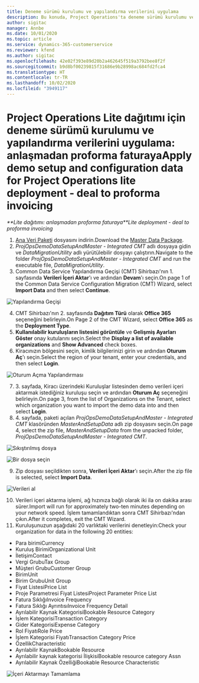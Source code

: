 ```yaml
---
title: Deneme sürümü kurulumu ve yapılandırma verilerini uygulama
description: Bu konuda, Project Operations'ta deneme sürümü kurulumu ve yapılandırma verilerini uygulama hakkında bilgiler sağlanmaktadır.
author: sigitac
manager: Annbe
ms.date: 10/01/2020
ms.topic: article
ms.service: dynamics-365-customerservice
ms.reviewer: kfend
ms.author: sigitac
ms.openlocfilehash: 42e02f393e89d20b2a462645f519a3792bee8f2f
ms.sourcegitcommit: b9d8bf00239815f31686e9b28998ac684fd2fca4
ms.translationtype: HT
ms.contentlocale: tr-TR
ms.lasthandoff: 10/02/2020
ms.locfileid: "3949117"
---
```

# <a name="apply-demo-setup-and-configuration-data-for-project-operations-lite-deployment---deal-to-proforma-invoicing"></a><span data-ttu-id="db4cf-103">Project Operations Lite dağıtımı için deneme sürümü kurulumu ve yapılandırma verilerini uygulama: anlaşmadan proforma faturaya</span><span class="sxs-lookup"><span data-stu-id="db4cf-103">Apply demo setup and configuration data for Project Operations lite deployment - deal to proforma invoicing</span></span>

<span data-ttu-id="db4cf-104">_\*\*Lite dağıtımı: anlaşmadan proforma faturaya_</span><span class="sxs-lookup"><span data-stu-id="db4cf-104">_\*\*Lite deployment - deal to proforma invoicing_</span></span>

1. <span data-ttu-id="db4cf-105">[Ana Veri Paketi](https://download.microsoft.com/download/3/4/1/341bf279-a64f-4baa-af31-ce624859b518/ProjOpsSampleSetupData%20-%20CE%20only%20CMT.zip) dosyasını indirin.</span><span class="sxs-lookup"><span data-stu-id="db4cf-105">Download the [Master Data Package](https://download.microsoft.com/download/3/4/1/341bf279-a64f-4baa-af31-ce624859b518/ProjOpsSampleSetupData%20-%20CE%20only%20CMT.zip).</span></span> 
2. <span data-ttu-id="db4cf-106">*ProjOpsDemoDataSetupAndMaster - Integrated CMT* adlı dosyaya gidin ve *DataMigrationUtility* adlı yürütülebilir dosyayı çalıştırın.</span><span class="sxs-lookup"><span data-stu-id="db4cf-106">Navigate to the folder *ProjOpsDemoDataSetupAndMaster - Integrated CMT* and run the executable file, *DataMigrationUtility*.</span></span>
3. <span data-ttu-id="db4cf-107">Common Data Service Yapılandırma Geçişi (CMT) Sihirbazı'nın 1. sayfasında **Verileri İçeri Aktar**'ı ve ardından **Devam**'ı seçin.</span><span class="sxs-lookup"><span data-stu-id="db4cf-107">On page 1 of the Common Data Service Configuration Migration (CMT) Wizard, select **Import Data** and then select **Continue**.</span></span>

![Yapılandırma Geçişi](./media/1ConfigurationMigration.png)

4. <span data-ttu-id="db4cf-109">CMT Sihirbazı'nın 2. sayfasında **Dağıtım Türü** olarak **Office 365** seçeneğini belirleyin.</span><span class="sxs-lookup"><span data-stu-id="db4cf-109">On Page 2 of the CMT Wizard, select **Office 365** as the **Deployment Type**.</span></span>
5. <span data-ttu-id="db4cf-110">**Kullanılabilir kuruluşların listesini görüntüle** ve **Gelişmiş Ayarları Göster** onay kutularını seçin.</span><span class="sxs-lookup"><span data-stu-id="db4cf-110">Select the **Display a list of available organizations** and **Show Advanced** check boxes.</span></span>
6. <span data-ttu-id="db4cf-111">Kiracınızın bölgesini seçin, kimlik bilgilerinizi girin ve ardından **Oturum Aç**'ı seçin.</span><span class="sxs-lookup"><span data-stu-id="db4cf-111">Select the region of your tenant, enter your credentials, and then select **Login**.</span></span>

![Oturum Açma Yapılandırması](./media/2ConfigurationSignin.png)

7. <span data-ttu-id="db4cf-113">3. sayfada, Kiracı üzerindeki Kuruluşlar listesinden demo verileri içeri aktarmak istediğiniz kuruluşu seçin ve ardından **Oturum Aç** seçeneğini belirleyin.</span><span class="sxs-lookup"><span data-stu-id="db4cf-113">On page 3, from the list of Organizations on the Tenant, select which organization you want to import the demo data into and then select **Login**.</span></span>
8. <span data-ttu-id="db4cf-114">4. sayfada, paketi açılan *ProjOpsDemoDataSetupAndMaster - Integrated CMT* klasöründen *MasterAndSetupData* adlı zip dosyasını seçin.</span><span class="sxs-lookup"><span data-stu-id="db4cf-114">On page 4, select the zip file, *MasterAndSetupData* from the unpacked folder, *ProjOpsDemoDataSetupAndMaster - Integrated CMT*.</span></span>

![Sıkıştırılmış dosya](./media/3ZipFile.png)

![Bir dosya seçin](./media/4SelectAFile.png)

9. <span data-ttu-id="db4cf-117">Zip dosyası seçildikten sonra, **Verileri İçeri Aktar**'ı seçin.</span><span class="sxs-lookup"><span data-stu-id="db4cf-117">After the zip file is selected, select **Import Data**.</span></span>

![Verileri al](./media/5ImportData.png)

10. <span data-ttu-id="db4cf-119">Verileri içeri aktarma işlemi, ağ hızınıza bağlı olarak iki ila on dakika arası sürer.</span><span class="sxs-lookup"><span data-stu-id="db4cf-119">Import will run for approximately two-ten minutes depending on your network speed.</span></span> <span data-ttu-id="db4cf-120">İşlem tamamlandıktan sonra CMT Sihirbazı'ndan çıkın.</span><span class="sxs-lookup"><span data-stu-id="db4cf-120">After it completes, exit the CMT Wizard.</span></span> 
11. <span data-ttu-id="db4cf-121">Kuruluşunuzun aşağıdaki 20 varlıktaki verilerini denetleyin:</span><span class="sxs-lookup"><span data-stu-id="db4cf-121">Check your organization for data in the following 20 entities:</span></span>

- <span data-ttu-id="db4cf-122">Para birimi</span><span class="sxs-lookup"><span data-stu-id="db4cf-122">Currency</span></span>
- <span data-ttu-id="db4cf-123">Kuruluş Birimi</span><span class="sxs-lookup"><span data-stu-id="db4cf-123">Organizational Unit</span></span>
- <span data-ttu-id="db4cf-124">İletişim</span><span class="sxs-lookup"><span data-stu-id="db4cf-124">Contact</span></span>
- <span data-ttu-id="db4cf-125">Vergi Grubu</span><span class="sxs-lookup"><span data-stu-id="db4cf-125">Tax Group</span></span>
- <span data-ttu-id="db4cf-126">Müşteri Grubu</span><span class="sxs-lookup"><span data-stu-id="db4cf-126">Customer Group</span></span>
- <span data-ttu-id="db4cf-127">Birim</span><span class="sxs-lookup"><span data-stu-id="db4cf-127">Unit</span></span>
- <span data-ttu-id="db4cf-128">Birim Grubu</span><span class="sxs-lookup"><span data-stu-id="db4cf-128">Unit Group</span></span>
- <span data-ttu-id="db4cf-129">Fiyat Listesi</span><span class="sxs-lookup"><span data-stu-id="db4cf-129">Price List</span></span>
- <span data-ttu-id="db4cf-130">Proje Parametresi Fiyat Listesi</span><span class="sxs-lookup"><span data-stu-id="db4cf-130">Project Parameter Price List</span></span>
- <span data-ttu-id="db4cf-131">Fatura Sıklığı</span><span class="sxs-lookup"><span data-stu-id="db4cf-131">Invoice Frequency</span></span>
- <span data-ttu-id="db4cf-132">Fatura Sıklığı Ayrıntısı</span><span class="sxs-lookup"><span data-stu-id="db4cf-132">Invoice Frequency Detail</span></span>
- <span data-ttu-id="db4cf-133">Ayrılabilir Kaynak Kategorisi</span><span class="sxs-lookup"><span data-stu-id="db4cf-133">Bookable Resource Category</span></span>
- <span data-ttu-id="db4cf-134">İşlem Kategorisi</span><span class="sxs-lookup"><span data-stu-id="db4cf-134">Transaction Category</span></span>
- <span data-ttu-id="db4cf-135">Gider Kategorisi</span><span class="sxs-lookup"><span data-stu-id="db4cf-135">Expense Category</span></span>
- <span data-ttu-id="db4cf-136">Rol Fiyatı</span><span class="sxs-lookup"><span data-stu-id="db4cf-136">Role Price</span></span>
- <span data-ttu-id="db4cf-137">İşlem Kategorisi Fiyatı</span><span class="sxs-lookup"><span data-stu-id="db4cf-137">Transaction Category Price</span></span>
- <span data-ttu-id="db4cf-138">Özellik</span><span class="sxs-lookup"><span data-stu-id="db4cf-138">Characteristic</span></span>
- <span data-ttu-id="db4cf-139">Ayrılabilir Kaynak</span><span class="sxs-lookup"><span data-stu-id="db4cf-139">Bookable Resource</span></span>
- <span data-ttu-id="db4cf-140">Ayrılabilir kaynak kategorisi İlişkisi</span><span class="sxs-lookup"><span data-stu-id="db4cf-140">Bookable resource category Assn</span></span>
- <span data-ttu-id="db4cf-141">Ayrılabilir Kaynak Özelliği</span><span class="sxs-lookup"><span data-stu-id="db4cf-141">Bookable Resource Characteristic</span></span>

![İçeri Aktarmayı Tamamlama](./media/6CompleteImport.png)
